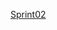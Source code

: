 [Sprint02](https://unipe-my.sharepoint.com/:v:/g/personal/jharvy_cadillo_t_uni_pe/EWX2kOikSHpJiC5QUc94LncBREaQ7DH_YvJrN1_8UXfW_w?nav=eyJyZWZlcnJhbEluZm8iOnsicmVmZXJyYWxBcHAiOiJPbmVEcml2ZUZvckJ1c2luZXNzIiwicmVmZXJyYWxBcHBQbGF0Zm9ybSI6IldlYiIsInJlZmVycmFsTW9kZSI6InZpZXciLCJyZWZlcnJhbFZpZXciOiJNeUZpbGVzTGlua0NvcHkifX0&e=yDxSc2)